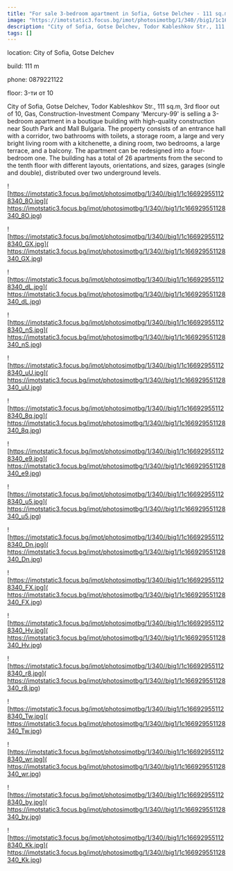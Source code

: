 ```yaml
---
title: "For sale 3-bedroom apartment in Sofia, Gotse Delchev - 111 sq.m / 253400 EUR :: imot.bg Ad."
image: "https://imotstatic3.focus.bg/imot/photosimotbg/1/340//big1/1c166929551128340_3Z.jpg"
description: "City of Sofia, Gotse Delchev, Todor Kableshkov Str., 111 sq.m, 3rd floor out of 10, Gas, Construction-Investment Company 'Mercury-99' is selling a 3-bedroom apartment in a boutique building with high-quality construction near South Park and Mall Bulgaria. The property consists of an entrance hall with a corridor, two bathrooms with toilets, a storage room, a large and very bright living room with a kitchenette, a dining room, two bedrooms, a large terrace, and a balcony. The apartment can be redesigned into a four-bedroom one. The building has a total of 26 apartments from the second to the tenth floor with different layouts, orientations, and sizes, garages (single and double), distributed over two underground levels."
tags: []
---
```


location: City of Sofia, Gotse Delchev

build: 111 m

phone: 0879221122

floor: 3-ти от 10

City of Sofia, Gotse Delchev, Todor Kableshkov Str., 111 sq.m, 3rd floor out of 10, Gas, Construction-Investment Company 'Mercury-99' is selling a 3-bedroom apartment in a boutique building with high-quality construction near South Park and Mall Bulgaria. The property consists of an entrance hall with a corridor, two bathrooms with toilets, a storage room, a large and very bright living room with a kitchenette, a dining room, two bedrooms, a large terrace, and a balcony. The apartment can be redesigned into a four-bedroom one. The building has a total of 26 apartments from the second to the tenth floor with different layouts, orientations, and sizes, garages (single and double), distributed over two underground levels.


![https://imotstatic3.focus.bg/imot/photosimotbg/1/340//big1/1c166929551128340_8O.jpg]( https://imotstatic3.focus.bg/imot/photosimotbg/1/340//big1/1c166929551128340_8O.jpg)


![https://imotstatic3.focus.bg/imot/photosimotbg/1/340//big1/1c166929551128340_GX.jpg]( https://imotstatic3.focus.bg/imot/photosimotbg/1/340//big1/1c166929551128340_GX.jpg)


![https://imotstatic3.focus.bg/imot/photosimotbg/1/340//big1/1c166929551128340_dL.jpg]( https://imotstatic3.focus.bg/imot/photosimotbg/1/340//big1/1c166929551128340_dL.jpg)


![https://imotstatic3.focus.bg/imot/photosimotbg/1/340//big1/1c166929551128340_nS.jpg]( https://imotstatic3.focus.bg/imot/photosimotbg/1/340//big1/1c166929551128340_nS.jpg)


![https://imotstatic3.focus.bg/imot/photosimotbg/1/340//big1/1c166929551128340_uU.jpg]( https://imotstatic3.focus.bg/imot/photosimotbg/1/340//big1/1c166929551128340_uU.jpg)


![https://imotstatic3.focus.bg/imot/photosimotbg/1/340//big1/1c166929551128340_8q.jpg]( https://imotstatic3.focus.bg/imot/photosimotbg/1/340//big1/1c166929551128340_8q.jpg)


![https://imotstatic3.focus.bg/imot/photosimotbg/1/340//big1/1c166929551128340_e9.jpg]( https://imotstatic3.focus.bg/imot/photosimotbg/1/340//big1/1c166929551128340_e9.jpg)


![https://imotstatic3.focus.bg/imot/photosimotbg/1/340//big1/1c166929551128340_u5.jpg]( https://imotstatic3.focus.bg/imot/photosimotbg/1/340//big1/1c166929551128340_u5.jpg)


![https://imotstatic3.focus.bg/imot/photosimotbg/1/340//big1/1c166929551128340_Dn.jpg]( https://imotstatic3.focus.bg/imot/photosimotbg/1/340//big1/1c166929551128340_Dn.jpg)


![https://imotstatic3.focus.bg/imot/photosimotbg/1/340//big1/1c166929551128340_FX.jpg]( https://imotstatic3.focus.bg/imot/photosimotbg/1/340//big1/1c166929551128340_FX.jpg)


![https://imotstatic3.focus.bg/imot/photosimotbg/1/340//big1/1c166929551128340_Hv.jpg]( https://imotstatic3.focus.bg/imot/photosimotbg/1/340//big1/1c166929551128340_Hv.jpg)


![https://imotstatic3.focus.bg/imot/photosimotbg/1/340//big1/1c166929551128340_r8.jpg]( https://imotstatic3.focus.bg/imot/photosimotbg/1/340//big1/1c166929551128340_r8.jpg)


![https://imotstatic3.focus.bg/imot/photosimotbg/1/340//big1/1c166929551128340_Tw.jpg]( https://imotstatic3.focus.bg/imot/photosimotbg/1/340//big1/1c166929551128340_Tw.jpg)


![https://imotstatic3.focus.bg/imot/photosimotbg/1/340//big1/1c166929551128340_wr.jpg]( https://imotstatic3.focus.bg/imot/photosimotbg/1/340//big1/1c166929551128340_wr.jpg)


![https://imotstatic3.focus.bg/imot/photosimotbg/1/340//big1/1c166929551128340_by.jpg]( https://imotstatic3.focus.bg/imot/photosimotbg/1/340//big1/1c166929551128340_by.jpg)


![https://imotstatic3.focus.bg/imot/photosimotbg/1/340//big1/1c166929551128340_Kk.jpg]( https://imotstatic3.focus.bg/imot/photosimotbg/1/340//big1/1c166929551128340_Kk.jpg)


